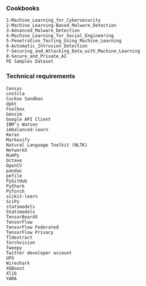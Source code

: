 ### Cookbooks 
```
1-Machine_Learning_for_Cybersecurity
2-Machine_Learning-Based_Malware_Detection
3-Advanced_Malware_Detection
4-Machine_Learning_for_Social_Engineering
5-Penetration_Testing_Using_Machine_Learning
6-Automatic_Intrusion_Detection
7-Securing_and_Attacking_Data_with_Machine_Learning
8-Secure_and_Private_AI
PE Samples Dataset
```
### Technical requirements
    Censys
    costcla
    Cuckoo Sandbox
    dpkt
    Foolbox
    Gensim
    Google API Client
    IBM's Watson
    imbalanced-learn
    Keras
    Markovify
    Natural Language Toolkit (NLTK)
    NetworkX
    NumPy
    Octave
    OpenCV
    pandas
    pefile
    PyGitHub
    PyShark
    PyTorch
    scikit-learn
    SciPy
    statsmodels
    Statsmodels
    TensorBoardX
    TensorFlow
    TensorFlow Federated
    TensorFlow Privacy
    Tldextract
    Torchvision
    Tweepy
    Twitter developer account
    UPX
    Wireshark
    XGBoost
    Xlib
    YARA
